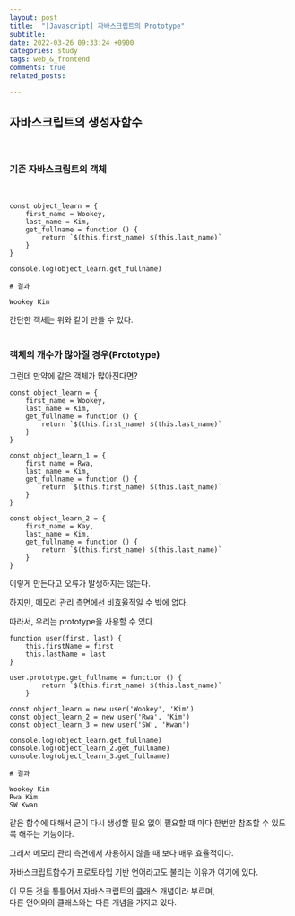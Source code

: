 ```yaml
---
layout: post
title:  "[Javascript] 자바스크립트의 Prototype"
subtitle:  
date: 2022-03-26 09:33:24 +0900
categories: study
tags: web_&_frontend
comments: true
related_posts:

---
```


## 자바스크립트의 생성자함수 <br/>
<br/>

### 기존 자바스크립트의 객체<br/>
<br/>

```
const object_learn = {
    first_name = Wookey,
    last_name = Kim,
    get_fullname = function () {
        return `$(this.first_name) $(this.last_name)`
    }
}

console.log(object_learn.get_fullname)

# 결과

Wookey Kim
```
간단한 객체는 위와 같이 만들 수 있다.<br/>
<br/>

### 객체의 개수가 많아질 경우(Prototype)<br/>

그런데 만약에 같은 객체가 많아진다면?

```
const object_learn = {
    first_name = Wookey,
    last_name = Kim,
    get_fullname = function () {
        return `$(this.first_name) $(this.last_name)`
    }
}

const object_learn_1 = {
    first_name = Rwa,
    last_name = Kim,
    get_fullname = function () {
        return `$(this.first_name) $(this.last_name)`
    }
}

const object_learn_2 = {
    first_name = Kay,
    last_name = Kim,
    get_fullname = function () {
        return `$(this.first_name) $(this.last_name)`
    }
}
```

이렇게 만든다고 오류가 발생하지는 않는다.<br/>

하지만, 메모리 관리 측면에선 비효율적일 수 밖에 없다.<br/>

따라서, 우리는 prototype을 사용할 수 있다.<br/>

```
function user(first, last) {
    this.firstName = first
    this.lastName = last
}

user.prototype.get_fullname = function () {
        return `$(this.first_name) $(this.last_name)`
    }

const object_learn = new user('Wookey', 'Kim')
const object_learn_2 = new user('Rwa', 'Kim')
const object_learn_3 = new user('SW', 'Kwan')

console.log(object_learn.get_fullname)
console.log(object_learn_2.get_fullname)
console.log(object_learn_3.get_fullname)

# 결과

Wookey Kim
Rwa Kim
SW Kwan
```
같은 함수에 대해서 굳이 다시 생성할 필요 없이 필요할 떄 마다 한번만 참조할 수 있도록 해주는 기능이다.<br/>

그래서 메모리 관리 측면에서 사용하지 않을 때 보다 매우 효율적이다.<br/>

자바스크립트함수가 프로토타입 기반 언어라고도 불리는 이유가 여기에 있다.<br/>

이 모든 것을 통틀어서 자바스크립트의 클래스 개념이라 부르며,<br/>
다른 언어와의 클래스와는 다른 개념을 가지고 있다.<br/>